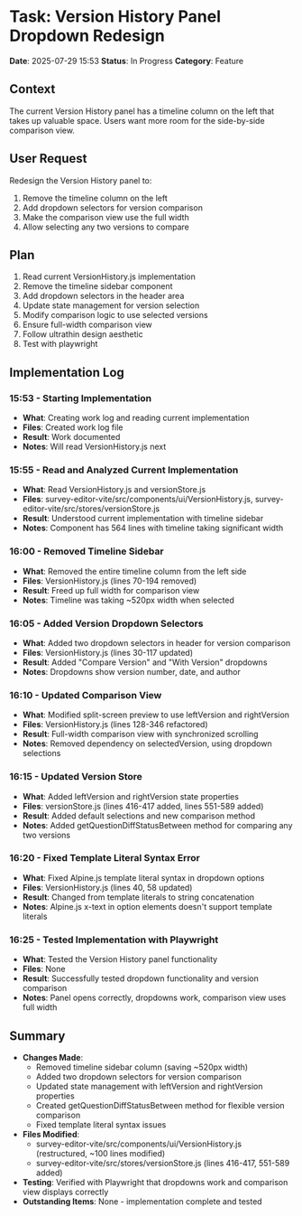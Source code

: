 # Task: Version History Panel Dropdown Redesign
**Date**: 2025-07-29 15:53
**Status**: In Progress
**Category**: Feature

## Context
The current Version History panel has a timeline column on the left that takes up valuable space. Users want more room for the side-by-side comparison view.

## User Request
Redesign the Version History panel to:
1. Remove the timeline column on the left
2. Add dropdown selectors for version comparison
3. Make the comparison view use the full width
4. Allow selecting any two versions to compare

## Plan
1. Read current VersionHistory.js implementation
2. Remove the timeline sidebar component
3. Add dropdown selectors in the header area
4. Update state management for version selection
5. Modify comparison logic to use selected versions
6. Ensure full-width comparison view
7. Follow ultrathin design aesthetic
8. Test with playwright

## Implementation Log
### 15:53 - Starting Implementation
- **What**: Creating work log and reading current implementation
- **Files**: Created work log file
- **Result**: Work documented
- **Notes**: Will read VersionHistory.js next

### 15:55 - Read and Analyzed Current Implementation
- **What**: Read VersionHistory.js and versionStore.js
- **Files**: survey-editor-vite/src/components/ui/VersionHistory.js, survey-editor-vite/src/stores/versionStore.js
- **Result**: Understood current implementation with timeline sidebar
- **Notes**: Component has 564 lines with timeline taking significant width

### 16:00 - Removed Timeline Sidebar
- **What**: Removed the entire timeline column from the left side
- **Files**: VersionHistory.js (lines 70-194 removed)
- **Result**: Freed up full width for comparison view
- **Notes**: Timeline was taking ~520px width when selected

### 16:05 - Added Version Dropdown Selectors
- **What**: Added two dropdown selectors in header for version comparison
- **Files**: VersionHistory.js (lines 30-117 updated)
- **Result**: Added "Compare Version" and "With Version" dropdowns
- **Notes**: Dropdowns show version number, date, and author

### 16:10 - Updated Comparison View
- **What**: Modified split-screen preview to use leftVersion and rightVersion
- **Files**: VersionHistory.js (lines 128-346 refactored)
- **Result**: Full-width comparison view with synchronized scrolling
- **Notes**: Removed dependency on selectedVersion, using dropdown selections

### 16:15 - Updated Version Store
- **What**: Added leftVersion and rightVersion state properties
- **Files**: versionStore.js (lines 416-417 added, lines 551-589 added)
- **Result**: Added default selections and new comparison method
- **Notes**: Added getQuestionDiffStatusBetween method for comparing any two versions

### 16:20 - Fixed Template Literal Syntax Error
- **What**: Fixed Alpine.js template literal syntax in dropdown options
- **Files**: VersionHistory.js (lines 40, 58 updated)
- **Result**: Changed from template literals to string concatenation
- **Notes**: Alpine.js x-text in option elements doesn't support template literals

### 16:25 - Tested Implementation with Playwright
- **What**: Tested the Version History panel functionality
- **Files**: None
- **Result**: Successfully tested dropdown functionality and version comparison
- **Notes**: Panel opens correctly, dropdowns work, comparison view uses full width

## Summary
- **Changes Made**: 
  - Removed timeline sidebar column (saving ~520px width)
  - Added two dropdown selectors for version comparison
  - Updated state management with leftVersion and rightVersion properties
  - Created getQuestionDiffStatusBetween method for flexible version comparison
  - Fixed template literal syntax issues
- **Files Modified**: 
  - survey-editor-vite/src/components/ui/VersionHistory.js (restructured, ~100 lines modified)
  - survey-editor-vite/src/stores/versionStore.js (lines 416-417, 551-589 added)
- **Testing**: Verified with Playwright that dropdowns work and comparison view displays correctly
- **Outstanding Items**: None - implementation complete and tested